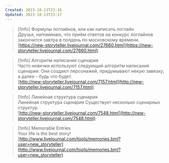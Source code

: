 ```yaml
---
Created: 2023-10-13T23:16
Updated: 2023-10-13T23:17
---
```

> [!info] Формулы логлайнов, или как написать логлайн  
> Друзья, напоминаю, что приём ответов на конкурс логлайнов закончится завтра в полдень по московскому времени.  
> [https://new-storyteller.livejournal.com/27660.html](https://new-storyteller.livejournal.com/27660.html)  

> [!info] Алгоритм написания сценария  
> Часто новички используют следующий алгоритм написания сценария: Они создают персонажей, придумывают некую завязку, а далее - будь что будет.  
> [http://new-storyteller.livejournal.com/7157.html](http://new-storyteller.livejournal.com/7157.html)  

> [!info] Линейная структура сценария  
> Линейная структура сценария Существует несколько сценарных структур.  
> [http://new-storyteller.livejournal.com/7548.html](http://new-storyteller.livejournal.com/7548.html)  

> [!info] Memorable Entries  
> Your life is the best story!  
> [http://www.livejournal.com/tools/memories.bml?user=new_storyteller](http://www.livejournal.com/tools/memories.bml?user=new_storyteller)